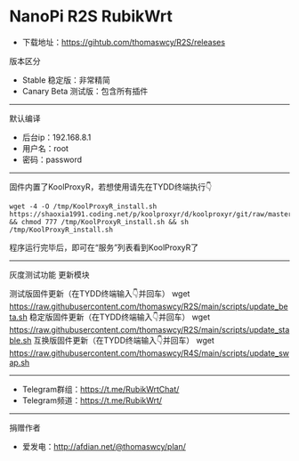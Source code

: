 # NanoPi R2S RubikWrt
- 下载地址：https://gihtub.com/thomaswcy/R2S/releases

版本区分

- Stable 稳定版：非常精简
- Canary Beta 测试版：包含所有插件
------------------------------------------------------------
默认编译

- 后台ip：192.168.8.1
- 用户名：root
- 密码：password
-----------------------------------------------------
固件内置了KoolProxyR，若想使用请先在TYDD终端执行👇
```
wget -4 -O /tmp/KoolProxyR_install.sh https://shaoxia1991.coding.net/p/koolproxyr/d/koolproxyr/git/raw/master/KoolProxyR_install.sh && chmod 777 /tmp/KoolProxyR_install.sh && sh /tmp/KoolProxyR_install.sh
```

程序运行完毕后，即可在“服务”列表看到KoolProxyR了

---------------------------------------------------------------------------------------------------------------------------------

灰度测试功能 更新模块

测试版固件更新（在TYDD终端输入👇并回车）
wget https://raw.githubusercontent.com/thomaswcy/R2S/main/scripts/update_beta.sh
稳定版固件更新（在TYDD终端输入👇并回车）
wget https://raw.githubusercontent.com/thomaswcy/R2S/main/scripts/update_stable.sh
互换版固件更新（在TYDD终端输入👇并回车）
wget https://raw.githubusercontent.com/thomaswcy/R4S/main/scripts/update_swap.sh

---------------------------------------
- Telegram群组：https://t.me/RubikWrtChat/
- Telegram频道：https://t.me/RubikWrt/

---------------------------------------------------------------------------------------
捐赠作者
- 爱发电：http://afdian.net/@thomaswcy/plan/
